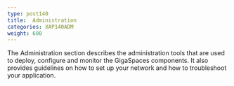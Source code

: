```yaml
---
type: post140
title:  Administration
categories: XAP140ADM
weight: 600
---
```




The Administration section describes the administration tools that are used to deploy, configure and monitor the GigaSpaces components. It also provides guidelines on how to set up your network and how to troubleshoot your application.


<!--
minitoc
-->



